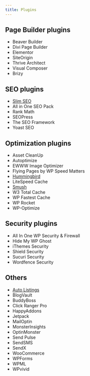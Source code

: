 ```yaml
---
title: Plugins
---
```


## Page Builder plugins

- Beaver Builder
- Divi Page Builder
- Elementor
- SiteOrigin
- Thrive Architect
- Visual Composer
- Brizy

## SEO plugins

- [Slim SEO](https://wpslimseo.com/)
- All in One SEO Pack
- Rank Math
- SEOPress
- The SEO Framework
- Yoast SEO

## Optimization plugins

- Asset CleanUp
- Autoptimize
- EWWW Image Optimizer
- Flying Pages by WP Speed Matters
- [Hummingbird](https://premium.wpmudev.org/project/wp-hummingbird/)
- LiteSpeed Cache
- [Smush](https://premium.wpmudev.org/project/wp-smush-pro/)
- W3 Total Cache
- WP Fastest Cache
- WP Rocket
- WP-Optimize

## Security plugins

- All In One WP Security & Firewall
- Hide My WP Ghost
- iThemes Security
- Shield Security
- Sucuri Security
- Wordfence Security

## Others

- [Auto Listings](https://wpautolistings.com/)
- BlogVault
- BuddyBoss
- Click Ranger Pro
- HappyAddons
- Jetpack
- MailOptin
- MonsterInsights
- OptinMonster
- Send Pulse
- SendSMS
- SendX
- WooCommerce
- WPForms
- WPML
- WPvivid
